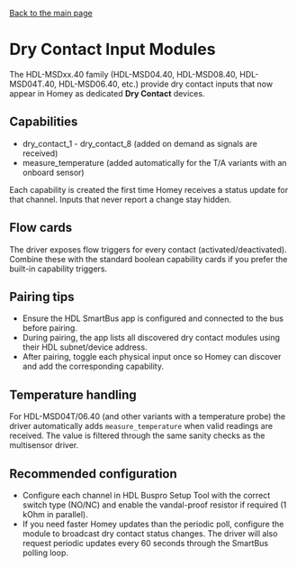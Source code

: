 [Back to the main page](index.md)

# Dry Contact Input Modules
The HDL-MSDxx.40 family (HDL-MSD04.40, HDL-MSD08.40, HDL-MSD04T.40, HDL-MSD06.40, etc.) provide dry contact inputs that now appear in Homey as dedicated **Dry Contact** devices.

## Capabilities
- dry_contact_1 - dry_contact_8 (added on demand as signals are received)
- measure_temperature (added automatically for the T/A variants with an onboard sensor)

Each capability is created the first time Homey receives a status update for that channel. Inputs that never report a change stay hidden.

## Flow cards
The driver exposes flow triggers for every contact (activated/deactivated). Combine these with the standard boolean capability cards if you prefer the built-in capability triggers.

## Pairing tips
- Ensure the HDL SmartBus app is configured and connected to the bus before pairing.
- During pairing, the app lists all discovered dry contact modules using their HDL subnet/device address.
- After pairing, toggle each physical input once so Homey can discover and add the corresponding capability.

## Temperature handling
For HDL-MSD04T/06.40 (and other variants with a temperature probe) the driver automatically adds `measure_temperature` when valid readings are received. The value is filtered through the same sanity checks as the multisensor driver.

## Recommended configuration
- Configure each channel in HDL Buspro Setup Tool with the correct switch type (NO/NC) and enable the vandal-proof resistor if required (1 kOhm in parallel).
- If you need faster Homey updates than the periodic poll, configure the module to broadcast dry contact status changes. The driver will also request periodic updates every 60 seconds through the SmartBus polling loop.





